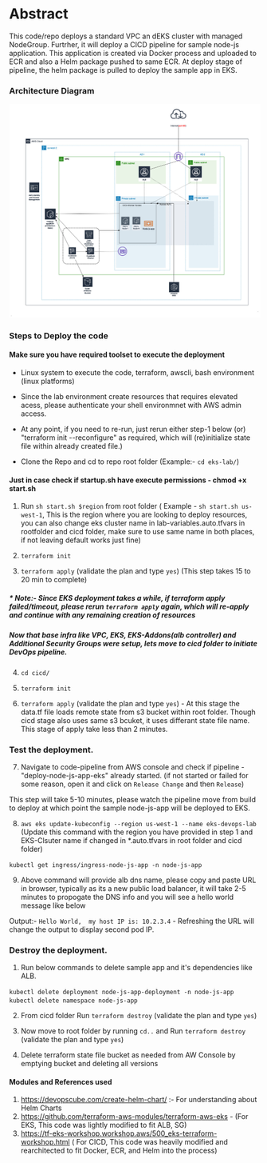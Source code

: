 # Abstract

  This code/repo deploys a standard VPC an dEKS cluster with managed NodeGroup. Furtrher, it will deploy a CICD pipeline for sample node-js application. This application is created via Docker process and uploaded to ECR and also a Helm package pushed to same ECR. At deploy stage of pipeline, the helm package is pulled to deploy the sample app in EKS.  
                                                                                                      
### Architecture Diagram 
![](eks-helm-lab.jpg)


### Steps to Deploy the code  
#### Make sure you have required toolset to execute the deployment
* Linux system to execute the code, terraform, awscli, bash environment (linux platforms)

* Since the lab environment create resources that requires elevated acess, please authenticate your shell environmnet with AWS admin access.  

* At any point, if you need to re-run, just rerun either step-1 below (or) "terraform init --reconfigure" as required, which will (re)initialize state file within already created file.)
* Clone the Repo and cd to repo root folder (Example:- `cd eks-lab/`)
#### Just in case check if startup.sh have execute permissions - chmod +x start.sh 

1) Run `sh start.sh $region` from root folder ( Example - `sh start.sh us-west-1`, This is the region where you are looking to deploy resources, you can also change eks cluster name in lab-variables.auto.tfvars in rootfolder and cicd folder, make sure to use same name in both places, if not leaving default works just fine)

2) `terraform init`

3) `terraform apply`  (validate the plan and type `yes`)  (This step takes 15 to 20 min to complete)
 
##### * Note:- Since EKS deployment takes a while, if terraform apply failed/timeout, please rerun `terraform apply` again, which will re-apply and continue with any remaining creation of resources
 
##### Now that base infra like VPC, EKS, EKS-Addons(alb controller) and Additional Security Groups were setup, lets move to cicd folder to initiate DevOps pipeline. 

4) `cd cicd/`

5) `terraform init`

6) `terraform apply`  (validate the plan and type `yes`) - At this stage the data.tf file loads remote state from s3 bucket within root folder. Though cicd stage also uses same s3 bcuket, it uses differant state file name.
This stage of apply take less than 2 minutes. 



###  Test the deployment. 

7) Navigate to code-pipeline from AWS console and check if  pipeline - "deploy-node-js-app-eks" already started. (if not started or failed for some reason, open it and click on `Release Change` and then `Release`)

 This step will take 5-10 minutes, please watch the pipeline move from build to deploy at which point the sample node-js-app will be deployed to EKS. 

8)  `aws eks update-kubeconfig --region us-west-1 --name eks-devops-lab`   (Update this command with the region you have provided in step 1 and EKS-Clsuter name if changed in *.auto.tfvars in root folder and cicd folder)

`kubectl get ingress/ingress-node-js-app -n node-js-app`

9) Above command will provide alb dns name, please copy and paste URL in browser, typically as its a new public load balancer, it will take 2-5 minutes to propogate the DNS info and you will see a hello world message like below 

Output:- `Hello World,  my host IP is: 10.2.3.4` - Refreshing the URL will change the output to display second pod IP. 



### Destroy the deployment. 

1) Run below commands to delete sample app and it's dependencies like ALB. 

`kubectl delete deployment node-js-app-deployment -n node-js-app`
`kubectl delete namespace node-js-app`

2) From cicd folder Run `terraform destroy` (validate the plan and type `yes`) 

3) Now move to root folder by running `cd..` and Run `terraform destroy` (validate the plan and type `yes`) 

4) Delete terraform state file bucket as needed from AW Console by emptying bucket and deleting all versions 



#### Modules and References used

1) https://devopscube.com/create-helm-chart/ :- For understanding about Helm Charts
2) https://github.com/terraform-aws-modules/terraform-aws-eks - (For EKS, This code was lightly modified to fit ALB, SG)
3) https://tf-eks-workshop.workshop.aws/500_eks-terraform-workshop.html ( For CICD, This code was heavily modified and rearchitected to fit Docker, ECR, and Helm into the process)
